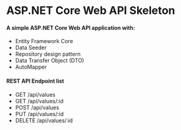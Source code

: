 # ASP.NET Core Web API Skeleton

#### A simple ASP.NET Core Web API application with:
- Entity Framework Core
- Data Seeder
- Repository design pattern
- Data Transfer Object (DTO)
- AutoMapper

#### REST API Endpoint list
- GET /api/values
- GET /api/values/:id
- POST /api/values
- PUT /api/values/:id
- DELETE /api/values/:id